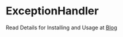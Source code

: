 # ExceptionHandler

Read Details for Installing and Usage
at [Blog](https://nirajprajapati.com/2022/12/17/exceptionhandler-custom-ui/)